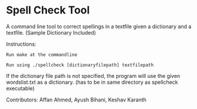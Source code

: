 Spell Check Tool
================

A command line tool to correct spellings in a textfile given a dictionary and a
textfile. (Sample Dictionary Included)

Instructions:

    Run make at the commandline

    Run using ./spellcheck [dictionaryfilepath] textfilepath

If the dictionary file path is not specified, the program will use the given
wordslist.txt as a dictionary. (has to be in same directory as spellcheck
executable)

Contributors: Affan Ahmed, Ayush Bihani, Keshav Karanth
